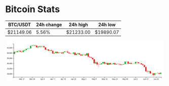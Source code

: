# Bitcoin Stats

BTC/USDT|24h change|24h high|24h low|
|---|---|---|---|
|$21149.06|5.56%|$21233.00|$19890.07|

<img src="./chart.svg">

